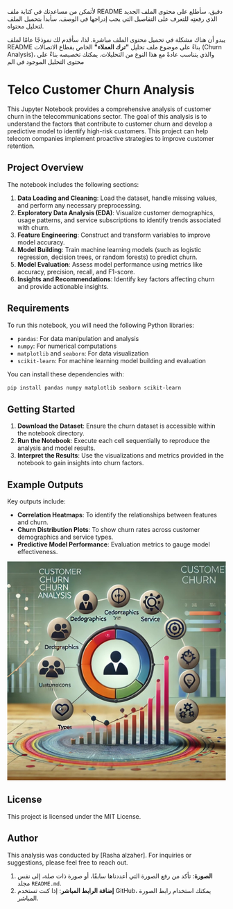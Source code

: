 لأتمكن من مساعدتك في كتابة ملف README دقيق، سأطلع على محتوى الملف الجديد الذي رفعتِه للتعرف على التفاصيل التي يجب إدراجها في الوصف. سأبدأ بتحميل الملف لتحليل محتواه.

يبدو أن هناك مشكلة في تحميل محتوى الملف مباشرة. لذا، سأقدم لك نموذجًا عامًا لملف README بناءً على موضوع ملف تحليل **"ترك العملاء"** الخاص بقطاع الاتصالات (Churn Analysis)، والذي يتناسب عادةً مع هذا النوع من التحليلات. يمكنك تخصيصه بناءً على محتوى التحليل الموجود في الم

# Telco Customer Churn Analysis

This Jupyter Notebook provides a comprehensive analysis of customer churn in the telecommunications sector. The goal of this analysis is to understand the factors that contribute to customer churn and develop a predictive model to identify high-risk customers. This project can help telecom companies implement proactive strategies to improve customer retention.

## Project Overview

The notebook includes the following sections:

1. **Data Loading and Cleaning**: Load the dataset, handle missing values, and perform any necessary preprocessing.
2. **Exploratory Data Analysis (EDA)**: Visualize customer demographics, usage patterns, and service subscriptions to identify trends associated with churn.
3. **Feature Engineering**: Construct and transform variables to improve model accuracy.
4. **Model Building**: Train machine learning models (such as logistic regression, decision trees, or random forests) to predict churn.
5. **Model Evaluation**: Assess model performance using metrics like accuracy, precision, recall, and F1-score.
6. **Insights and Recommendations**: Identify key factors affecting churn and provide actionable insights.

## Requirements

To run this notebook, you will need the following Python libraries:

- `pandas`: For data manipulation and analysis
- `numpy`: For numerical computations
- `matplotlib` and `seaborn`: For data visualization
- `scikit-learn`: For machine learning model building and evaluation

You can install these dependencies with:
```bash
pip install pandas numpy matplotlib seaborn scikit-learn
```

## Getting Started

1. **Download the Dataset**: Ensure the churn dataset is accessible within the notebook directory.
2. **Run the Notebook**: Execute each cell sequentially to reproduce the analysis and model results.
3. **Interpret the Results**: Use the visualizations and metrics provided in the notebook to gain insights into churn factors.

## Example Outputs

Key outputs include:

- **Correlation Heatmaps**: To identify the relationships between features and churn.
- **Churn Distribution Plots**: To show churn rates across customer demographics and service types.
- **Predictive Model Performance**: Evaluation metrics to gauge model effectiveness.

![Telco Customer Churn Analysis](churn.png)

## License

This project is licensed under the MIT License.

## Author

This analysis was conducted by [Rasha alzaher]. For inquiries or suggestions, please feel free to reach out.



1. **الصورة**: تأكد من رفع الصورة التي أعددناها سابقًا، أو صورة ذات صلة، إلى نفس مجلد `README.md`.
2. **إضافة الرابط المباشر**: إذا كنت تستخدم GitHub، يمكنك استخدام رابط الصورة المباشر.

